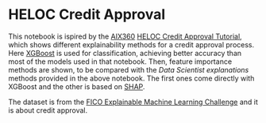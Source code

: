 # HELOC Credit Approval
This notebook is ispired by the [AIX360](https://aix360.mybluemix.net/) [HELOC Credit Approval Tutorial](https://github.com/gianluigilopardo/AIX360/blob/master/examples/tutorials/HELOC.ipynb), which shows different explainability methods for a credit approval process.
Here [XGBoost](https://github.com/dmlc/xgboost) is used for classification, achieving better accuracy than most of the models used in that notebook. Then, feature importance methods are shown, to be compared with the *Data Scientist explanations* methods provided in the above notebook. The first ones come directly with XGBoost and the other is based on [SHAP](https://github.com/slundberg/shap).

The dataset is from the [FICO Explainable Machine Learning Challenge](https://community.fico.com/s/explainable-machine-learning-challenge) and it is about credit approval.
